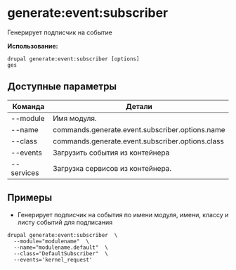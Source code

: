 # generate:event:subscriber
Генерирует подписчик на событие

**Использование:**
```
drupal generate:event:subscriber [options]
ges
```

## Доступные параметры
Команда | Детали
-------|-------------
--module | Имя модуля.
--name | commands.generate.event.subscriber.options.name
--class | commands.generate.event.subscriber.options.class
--events | Загрузить события из контейнера
--services | Загрузка сервисов из контейнера.

## Примеры
* Генерирует подписчик на события по имени модуля, имени, классу и листу событий для подписания
```
drupal generate:event:subscriber  \
  --module="modulename"  \
  --name="modulename.default"  \
  --class="DefaultSubscriber"  \
  --events='kernel_request'
```
